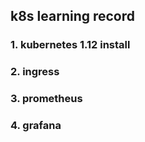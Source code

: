 ## k8s learning record

### 1. kubernetes 1.12 install

### 2. ingress

### 3. prometheus

### 4. grafana